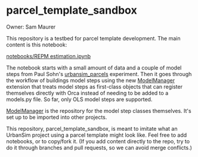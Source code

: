 # parcel_template_sandbox

Owner: Sam Maurer

This repository is a testbed for parcel template development. The main content is this notebook:

[notebooks/REPM estimation.ipynb](https://github.com/urbansim/parcel_template_sandbox/blob/master/notebooks/REPM%20estimation.ipynb)

The notebook starts with a small amount of data and a couple of model steps from Paul Sohn's [urbansim_parcels](https://github.com/urbansim/urbansim_parcels) experiment. Then it goes through the workflow of buildings model steps using the new [ModelManager](https://github.com/urbansim/modelmanager) extension that treats model steps as first-class objects that can register themselves directly with Orca instead of needing to be added to a models.py file. So far, only OLS model steps are supported.

[ModelManager](https://github.com/urbansim/modelmanager) is the repository for the model step classes themselves. It's set up to be imported into other projects. 

This repository, parcel_template_sandbox, is meant to imitate what an UrbanSim project using a parcel template might look like. Feel free to add notebooks, or to copy/fork it. (If you add content directly to the repo, try to do it through branches and pull requests, so we can avoid merge conflicts.)